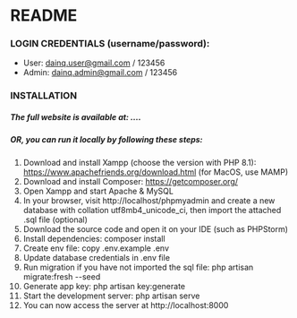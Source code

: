 # README

### LOGIN CREDENTIALS (username/password):

- User: dainq.user@gmail.com / 123456
- Admin: dainq.admin@gmail.com / 123456

### INSTALLATION

##### The full website is available at: ....
##### OR, you can run it locally by following these steps:
1.  Download and install Xampp (choose the version with PHP 8.1): https://www.apachefriends.org/download.html (for MacOS, use MAMP)
2.  Download and install Composer: https://getcomposer.org/
3.  Open Xampp and start Apache & MySQL
4.  In your browser, visit http://localhost/phpmyadmin and create a new database with  collation utf8mb4_unicode_ci, then import the attached .sql file (optional)
5.  Download the source code and open it on your IDE (such as PHPStorm)
6.  Install dependencies: composer install
7.  Create env file: copy .env.example .env
8.  Update database credentials in .env file
9.  Run migration if you have not imported the sql file: php artisan migrate:fresh --seed
10.  Generate app key: php artisan key:generate
11.  Start the development server: php artisan serve
12.  You can now access the server at http://localhost:8000
